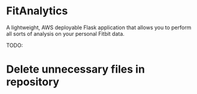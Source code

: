 # FitAnalytics
A lightweight, AWS deployable Flask application that allows you to perform all sorts of analysis on your personal Fitbit data.

TODO:
# Delete unnecessary files in repository
